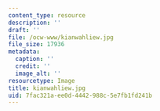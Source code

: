 ```yaml
---
content_type: resource
description: ''
draft: ''
file: /ocw-www/kianwahliew.jpg
file_size: 17936
metadata:
  caption: ''
  credit: ''
  image_alt: ''
resourcetype: Image
title: kianwahliew.jpg
uid: 7fac321a-ee0d-4442-988c-5e7fb1fd241b
---
```

